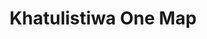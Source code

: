 ---
title: "Khatulistiwa One Map"
desc: ""
logo: /aplikasi-daerah/logo/khatulistiwaonemap.png
eurl: https://kom-litbang.kalbarprov.go.id
---